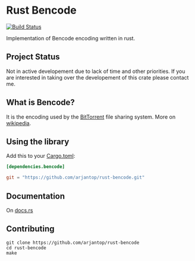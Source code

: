 # Rust Bencode

[![Build Status](https://travis-ci.org/arjantop/rust-bencode.png?branch=master)](https://travis-ci.org/arjantop/rust-bencode)

Implementation of Bencode encoding written in rust.

## Project Status

Not in active developement due to lack of time and other priorities. If you are interested in taking over the developement of this crate please contact me.

## What is Bencode?

It is the encoding used by the [BitTorrent](https://en.wikipedia.org/wiki/BitTorrent_%28protocol%29) file sharing system. More on [wikipedia](https://en.wikipedia.org/wiki/Bencode).

## Using the library

Add this to your [Cargo.toml](http://crates.io/):

```toml
[dependencies.bencode]

git = "https://github.com/arjantop/rust-bencode.git"
```

## Documentation

On [docs.rs](https://docs.rs/crate/bencode)

## Contributing

```
git clone https://github.com/arjantop/rust-bencode
cd rust-bencode
make
```

